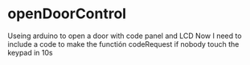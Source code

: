 # openDoorControl
Useing arduino to open a door with code panel and LCD
Now I need to include a code to make the functión codeRequest if nobody touch the keypad in 10s
